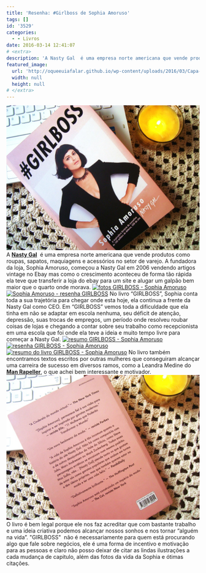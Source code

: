```yaml
---
title: 'Resenha: #Girlboss de Sophia Amoruso'
tags: []
id: '3529'
categories:
  - - Livros
date: 2016-03-14 12:41:07
# <extra>
description: 'A Nasty Gal  é uma empresa norte americana que vende produtos como roupas, sapatos, maquiagens e acessórios no setor de varejo. A fundadora da loja, Sophia Amoruso, começou a Nasty Gal em 2006 vendendo artigos vintage no Ebay mas como o crescimento aconteceu de forma tão rápida ela teve que transferir a loja do ebay para um site e alugar um galpão bem maior que o quarto onde morava. No livro “GIRLBOSS”, Sophia conta toda a sua trajetória para chegar onde esta hoje, ela continua a frente da Nasty Gal como CEO. Em “GIRLBOSS” vemos toda a dificuldade que ela tinha em não se adaptar em escola nenhuma, seu déficit de atenção, depressão, suas trocas de empregos, um período onde resolveu roubar coisas de lojas e chegando a contar sobre seu trabalho como recepcionista em uma escola que foi onde &hellip;'
featured_image: 
  url: 'http://oqueeuiafalar.github.io/wp-content/uploads/2016/03/Capa-do-livro-GIRLBOSS-1024x768.jpg'
  width: null
  height: null
# </extra>
---
```


[![Resenha do livro GIRLBOSS - Sophia Amoruso](/wp-content/uploads/2016/03/Capa-do-livro-GIRLBOSS-1024x768.jpg)](/wp-content/uploads/2016/03/Capa-do-livro-GIRLBOSS.jpg) A **[Nasty Gal](http://www.nastygal.com/)**  é uma empresa norte americana que vende produtos como roupas, sapatos, maquiagens e acessórios no setor de varejo. A fundadora da loja, Sophia Amoruso, começou a Nasty Gal em 2006 vendendo artigos vintage no Ebay mas como o crescimento aconteceu de forma tão rápida ela teve que transferir a loja do ebay para um site e alugar um galpão bem maior que o quarto onde morava. [![fotos GIRLBOSS - Sophia Amoruso ](/wp-content/uploads/2016/03/página-do-livro-GIRLBOSS-1024x768.jpg)](/wp-content/uploads/2016/03/página-do-livro-GIRLBOSS.jpg) [![Sophia Amoruso - resenha GIRLBOSS](/wp-content/uploads/2016/03/páginas-do-livro-GIRLBOSS-1024x768.jpg)](/wp-content/uploads/2016/03/páginas-do-livro-GIRLBOSS.jpg) No livro “GIRLBOSS”, Sophia conta toda a sua trajetória para chegar onde esta hoje, ela continua a frente da Nasty Gal como CEO. Em “GIRLBOSS” vemos toda a dificuldade que ela tinha em não se adaptar em escola nenhuma, seu déficit de atenção, depressão, suas trocas de empregos, um período onde resolveu roubar coisas de lojas e chegando a contar sobre seu trabalho como recepcionista em uma escola que foi onde ela teve a ideia e muito tempo livre para começar a Nasty Gal. [![resumo GIRLBOSS - Sophia Amoruso ](/wp-content/uploads/2016/03/capítulo-5-GIRLBOSS-1024x768.jpg)](/wp-content/uploads/2016/03/capítulo-5-GIRLBOSS.jpg) [![resenha GIRLBOSS - Sophia Amoruso ](/wp-content/uploads/2016/03/páginas-do-livro-GIRLBOSS-Sophia-Amoruso-1024x768.jpg)](/wp-content/uploads/2016/03/páginas-do-livro-GIRLBOSS-Sophia-Amoruso.jpg) [![resumo do livro GIRLBOSS - Sophia Amoruso ](/wp-content/uploads/2016/03/capítulo-8-GIRLBOSS-Sophia-Amoruso-1024x768.jpg)](/wp-content/uploads/2016/03/capítulo-8-GIRLBOSS-Sophia-Amoruso.jpg) No livro também encontramos textos escritos por outras mulheres que conseguiram alcançar uma carreira de sucesso em diversos ramos, como a Leandra Medine do **[Man Rapeller](http://www.manrepeller.com/)**, o que achei bem interessante e motivador. [![resenha do livro GIRLBOSS - contra capa - Sophia Amoruso ](/wp-content/uploads/2016/03/contra-capa-do-livro-GIRLBOSS-1024x768.jpg)](/wp-content/uploads/2016/03/contra-capa-do-livro-GIRLBOSS.jpg) O livro é bem legal porque ele nos faz acreditar que com bastante trabalho e uma ideia criativa podemos alcançar nossos sonhos e nos tornar “alguém na vida”. "GIRLBOSS"  não é necessariamente para quem está procurando algo que fale sobre negócios, ele é uma forma de incentivo e motivação para as pessoas e claro não posso deixar de citar as lindas ilustrações a cada mudança de capitulo, além das fotos da vida da Sophia e ótimas citações.
